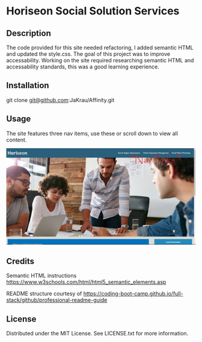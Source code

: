 # Horiseon Social Solution Services

## Description

The code provided for this site needed refactoring, I added semantic HTML and updated the style.css. The goal of this project was to improve accessability.
Working on the site required researching semantic HTML and accessability standards, this was a good learning experience.


## Installation

git clone git@github.com:JaKrau/Affinity.git

## Usage

The site features three nav items, use these or scroll down to view all content.
  
   ![site screenshot](/assets/screenshot/Screenshot.png?raw=true "nav items")

## Credits

Semantic HTML instructions https://www.w3schools.com/html/html5_semantic_elements.asp

README structure courtesy of https://coding-boot-camp.github.io/full-stack/github/professional-readme-guide

## License

Distributed under the MIT License. See LICENSE.txt for more information.
